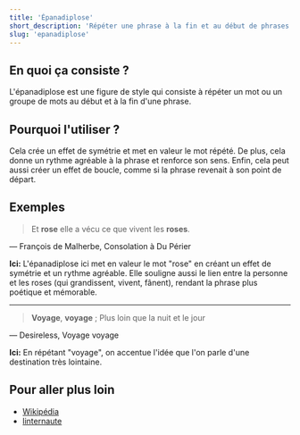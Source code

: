 ```yaml
---
title: 'Épanadiplose'
short_description: 'Répéter une phrase à la fin et au début de phrases consécutives.'
slug: 'epanadiplose'
---
```


## En quoi ça consiste ?

L'épanadiplose est une figure de style qui consiste à répéter un mot ou un groupe de mots au début et à la fin d'une phrase.

## Pourquoi l'utiliser ?

Cela crée un effet de symétrie et met en valeur le mot répété. De plus, cela donne un rythme agréable à la phrase et renforce son sens. Enfin, cela peut aussi créer un effet de boucle, comme si la phrase revenait à son point de départ.

## Exemples

> Et **rose** elle a vécu ce que vivent les **roses**.

— François de Malherbe, Consolation à Du Périer

**Ici:** L'épanadiplose ici met en valeur le mot "rose" en créant un effet de symétrie et un rythme agréable. Elle souligne aussi le lien entre la personne et les roses (qui grandissent, vivent, fânent), rendant la phrase plus poétique et mémorable.

---

> **Voyage**, **voyage** ; Plus loin que la nuit et le jour

— Desireless, Voyage voyage

**Ici:** En répétant "voyage", on accentue l'idée que l'on parle d'une destination très lointaine.

## Pour aller plus loin

- [Wikipédia](https://fr.wikipedia.org/wiki/Épanadiplose)
- [linternaute](https://www.linternaute.fr/dictionnaire/fr/definition/epanadiplose/)
